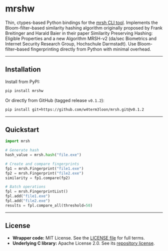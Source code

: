# mrshw

Thin, ctypes-based Python bindings for the [mrsh CLI tool](https://github.com/w4term3loon/mrsh). Implements the Bloom-filter–based similarity hashing algorithm originally proposed by Frank Breitinger and Harald Baier in their paper Similarity Preserving Hashing: Eligible Properties and a new Algorithm MRSH-v2 (da/sec Biometrics and Internet Security Research Group, Hochschule Darmstadt). Use Bloom-filter–based fingerprinting directly from Python with minimal overhead.

---

## Installation

Install from PyPI:

```bash
pip install mrshw
```

Or directly from GitHub (tagged release `v0.1.2`):

```bash
pip install git+https://github.com/w4term3loon/mrsh.git@v0.1.2
```

---

## Quickstart

```python
import mrsh

# Generate hash
hash_value = mrsh.hash("file.exe")

# Create and compare fingerprints
fp1 = mrsh.Fingerprint("file1.exe")
fp2 = mrsh.Fingerprint("file2.exe")
similarity = fp1.compare(fp2)

# Batch operations
fpl = mrsh.FingerprintList()
fpl.add("file1.exe")
fpl.add("file2.exe")
results = fpl.compare_all(threshold=50)
```

---

## License

* **Wrapper code:** MIT License. See the [LICENSE file](https://github.com/w4term3loon/mrsh/blob/master/bindings/LICENSE) for full terms.
* **Underlying C library:** Apache License 2.0. See its [repository license](https://github.com/w4term3loon/mrsh/blob/master/LICENSE.md).

